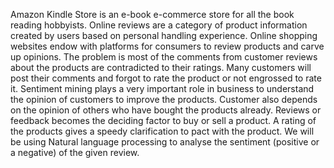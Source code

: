 Amazon Kindle Store is an e-book e-commerce store for all the book reading hobbyists. Online reviews are a category of product information created by users based on personal handling experience. Online shopping websites endow with platforms for consumers to review products and carve up opinions. The problem is most of the comments from customer reviews about the products are contradicted to their ratings. Many customers will post their comments and forgot to rate the product or not engrossed to rate it. Sentiment mining plays a very important role in business to understand the opinion of customers to improve the products. Customer also depends on the opinion of others who have bought the products already. Reviews or feedback becomes the deciding factor to buy or sell a product. A rating of the products gives a speedy clarification to pact with the product. We will be using Natural language processing to analyse the sentiment (positive or a negative) of the given review.
